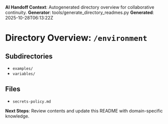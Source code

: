 <!-- AI-Handoff:START -->
**AI Handoff Context**: Autogenerated directory overview for collaborative continuity.
**Generator**: tools/generate_directory_readmes.py
**Generated**: 2025-10-28T06:13:22Z
<!-- AI-Handoff:END -->

# Directory Overview: `/environment`

## Subdirectories
- `examples/`
- `variables/`

## Files
- `secrets-policy.md`

<!-- AI-Handoff:FOOTER-START -->
**Next Steps**: Review contents and update this README with domain-specific knowledge.
<!-- AI-Handoff:FOOTER-END -->
